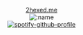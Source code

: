 <div align="center">

<a href='https://2hexed.me/'>2hexed.me</a>
<br />
![:name](https://count.getloli.com/get/@:2hexed)
<br />
[![spotify-github-profile](https://spotify-github-profile.vercel.app/api/view?uid=l6871vs6zyzjl45ctubllclc9&cover_image=true&theme=novatorem&show_offline=true&background_color=121212&interchange=true&bar_color=53b14f&bar_color_cover=true)](https://spotify-github-profile.vercel.app/api/view?uid=l6871vs6zyzjl45ctubllclc9&redirect=true)
<br />

</div>
